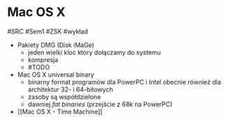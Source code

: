 # Mac OS X
#SRC #Sem1 #ZSK #wykład 

- Pakiety DMG (Disk iMaGe)
	- jeden wielki kloc który dołączamy do systemu
	- kompresja
	- #TODO
- Mac OS X universal binary
	- binarny format programów dla PowerPC i Intel obecnie również dla architektur 32- i 64-bitowych
	- zasoby są współdzielone
	- dawniej _fat binaries_ (przejście z 68k na PowerPC)
- [[Mac OS X - Time Machine]]